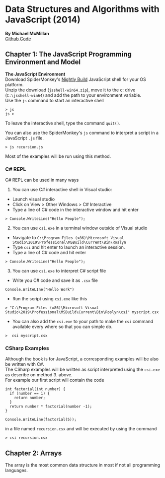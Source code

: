 # Data Structures and Algorithms with JavaScript (2014)
__By Michael McMillan__   
[Github Code](https://github.com/oreillymedia/data_structures_and_algorithms_using_javascript)  

## Chapter 1: The JavaScript Programming Environment and Model  
__The JavaScript Environment__  
Download SpiderMonkey's [Nightly Build](https://archive.mozilla.org/pub/firefox/nightly/latest-mozilla-central/) JavaScript shell for your OS platform.  
Unzip the download (`jsshell-win64.zip`), move it to the c: drive (`C:\jsshell-win64`) and add the path to your environment variable.  
Use the `js` command to start an interactive shell
```
> js  
js >
```
To leave the interactive shell, type the command `quit()`.  

You can also use the SpiderMonkey's `js` command to interpret a script in a JavaScript `.js` file.  
```
> js recursion.js
```  
Most of the examples will be run using this method.  

### C# REPL
C# REPL can be used in many ways  
1. You can use C# interactive shell in Visual studio:
  * Launch visual studio
  * Click on View > Other Windows > C# Interactive  
  * Type a line of C# code in the interactive window and hit enter
  ```
  > Console.WriteLine("Hello People");
  ```
2. You can use `csi.exe` in a terminal window outside of Visual studio
  * Navigate to `C:\Program Files (x86)\Microsoft Visual Studio\2019\Professional\MSBuild\Current\Bin\Roslyn`
  * Type `csi` and hit enter to launch an interactive session.
  * Type a line of C# code and hit enter
  ```
  > Console.WriteLine("Hello People");
  ```
3. You can use `csi.exe` to interpret C# script file
  * Write you C# code and save it as `.csx` file
  ```
  Console.WriteLIne("Hello Work")
  ```
  * Run the script using `csi.exe` like this
  ```
  > "C:\Program Files (x86)\Microsoft Visual Studio\2019\Professional\MSBuild\Current\Bin\Roslyn\csi" myscript.csx
  ```
  * You can also add the `csi.exe` to your path to make the `csi` command available every where so that you can simple do.  
  ```
  >  csi myscript.csx
  ```

### CSharp Examples  
Although the book is for JavaScript, a corresponding examples will be also be written with C#.   
The CSharp examples will be written as script interpreted using the `csi.exe` as describe on method 3. above.   
For example our first script will contain the code
```
int factorial(int number) {
  if (number == 1) {
    return number;
  }
  return number * factorial(number -1);
}

Console.WriteLine(factorial(5));
```  
in a file named `recursion.csx` and will be executed by using the command
```
> csi recursion.csx
```  

## Chapter 2: Arrays
The array is the most common data structure in most if not all programming languages.   
